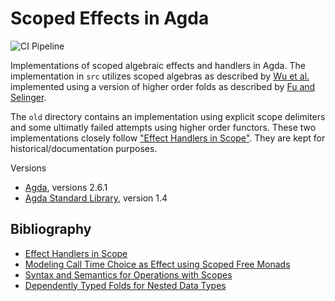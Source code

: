 # Scoped Effects in Agda 
![CI Pipeline](https://github.com/JonasHoefer/scoped-effects-agda/workflows/CI%20Pipeline/badge.svg)

Implementations of scoped algebraic effects and handlers in Agda.
The implementation in `src` utilizes scoped algebras as described by [Wu et al.][paper/PSWJ18] implemented using a version of higher order folds as described by [Fu and Selinger][paper/FuSelinger18].

The `old` directory contains an implementation using explicit scope delimiters and some ultimatly failed attempts using higher order functors.
These two implementations closely follow ["Effect Handlers in Scope"][paper/WuSH14].
They are kept for historical/documentation purposes.

Versions
- [Agda][software/agda], versions 2.6.1
- [Agda Standard Library][software/agda-stdlib], version 1.4


## Bibliography

- [Effect Handlers in Scope][paper/WuSH14]
- [Modeling Call Time Choice as Effect using Scoped Free Monads][thesis/Bunkenburg19]
- [Syntax and Semantics for Operations with Scopes][paper/PSWJ18]
- [Dependently Typed Folds for Nested Data Types][paper/FuSelinger18]

[paper/WuSH14]:
  http://www.cs.ox.ac.uk/people/nicolas.wu/papers/Scope.pdf
  "Effect Handlers in Scope "
  
[thesis/Bunkenburg19]:
  https://bunkenburg.net/papers/ModelingCallTimeChoiceAsEffect.pdf
  "Modeling Call-Time Choice as Effect using Scoped Free Monads"

[paper/PSWJ18]:
  https://people.cs.kuleuven.be/~tom.schrijvers/Research/papers/lics2018.pdf
  "Syntax and Semantics for Operations with Scopes"

[paper/FuSelinger18]:
  https://arxiv.org/pdf/1806.05230.pdf
  "Dependently Typed Folds for Nested Data Types"

[software/agda]:
  https://wiki.portal.chalmers.se/agda/Main/Download
  "The Agda Wiki — Downloads"

[software/agda-stdlib]:
  https://wiki.portal.chalmers.se/agda/Libraries/StandardLibrary
  "The Agda Wiki — Standard Library"
